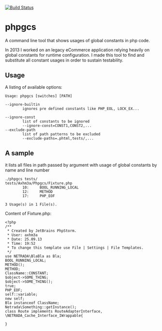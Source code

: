 [![Build Status](https://travis-ci.org/axhm3a/phpgcs.png?branch=master)](https://travis-ci.org/axhm3a/phpgcs)

phpgcs
======
A command line tool that shows usages of global constants in php code.

In 2013 I worked on an legacy eCommerce application relying heavily on global constants for runtime configuration. I made this tool to find and substitute all constant usages in order to sustain testability.

Usage
-----
A listing of available options:
```
Usage: phpgcs [switches] [PATH]

--ignore-builtin
        ignores pre defined constants like PHP_EOL, LOCK_EX...

--ignore-const
        list of constants to be ignored
        --ignore-const=CONST1,CONST2,...
--exclude-path
        list of path patterns to be excluded
        --exclude-paths=.phtml,tests/,...
```

A sample
--------
it lists all files in path passed by argument with usage of global constants by name and line number
```
./phpgcs tests/
tests/Axhm3a/Phpgcs/Fixture.php
        10:     BOOL_RUNNING_LOCAL
        12:     METHOD
        17:     PHP_EOF

3 Usage(s) in 1 File(s).
```

Content of Fixture.php:
```
<?php
/**
 * Created by JetBrains PhpStorm.
 * User: axhm3a
 * Date: 25.09.13
 * Time: 19:52
 * To change this template use File | Settings | File Templates.
 */
use NETRADA\BlaBla as Bla;
BOOL_RUNNING_LOCAL;
METHOD();
METHOD;
ClassName::CONSTANT;
$object->SOME_THING;
$object->SOME_THING();
true;
PHP_EOF;
self::variable;
new self;
Bla instanceof ClassName;
Netrada\Something::getInstance();
class Route implements RouteAdapterInterface, \NETRADA_Cache_Interface_IWrappable{

}
```

